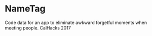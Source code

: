 # NameTag
Code data for an app to eliminate awkward forgetful moments when meeting people. CalHacks 2017
